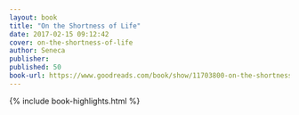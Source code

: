 ```yaml
---
layout: book
title: "On the Shortness of Life"
date: 2017-02-15 09:12:42
cover: on-the-shortness-of-life
author: Seneca
publisher:
published: 50
book-url: https://www.goodreads.com/book/show/11703800-on-the-shortness-of-life
---
```


{% include book-highlights.html %}
